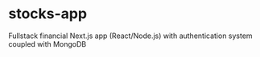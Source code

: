 # stocks-app
Fullstack financial Next.js app (React/Node.js) with authentication system coupled with MongoDB
